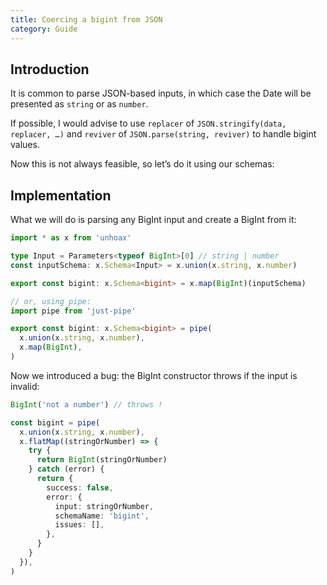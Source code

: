 ```yaml
---
title: Coercing a bigint from JSON
category: Guide
---
```


## Introduction

It is common to parse JSON-based inputs, in which case the Date will be presented as `string` or as `number`.

If possible, I would advise to use `replacer` of `JSON.stringify(data, replacer, …)` and `reviver` of `JSON.parse(string, reviver)` to handle bigint values.

Now this is not always feasible, so let’s do it using our schemas:

## Implementation

What we will do is parsing any BigInt input and create a BigInt from it:

```ts
import * as x from 'unhoax'

type Input = Parameters<typeof BigInt>[0] // string | number
const inputSchema: x.Schema<Input> = x.union(x.string, x.number)

export const bigint: x.Schema<bigint> = x.map(BigInt)(inputSchema)

// or, using pipe:
import pipe from 'just-pipe'

export const bigint: x.Schema<bigint> = pipe(
  x.union(x.string, x.number),
  x.map(BigInt),
)
```

Now we introduced a bug: the BigInt constructor throws if the input is invalid:

```ts
BigInt('not a number') // throws !

const bigint = pipe(
  x.union(x.string, x.number),
  x.flatMap((stringOrNumber) => {
    try {
      return BigInt(stringOrNumber)
    } catch (error) {
      return {
        success: false,
        error: {
          input: stringOrNumber,
          schemaName: 'bigint',
          issues: [],
        },
      }
    }
  }),
)
```
